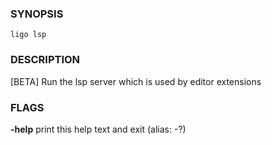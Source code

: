
### SYNOPSIS
```
ligo lsp
```

### DESCRIPTION
[BETA] Run the lsp server which is used by editor extensions

### FLAGS
**-help**
print this help text and exit (alias: -?)


